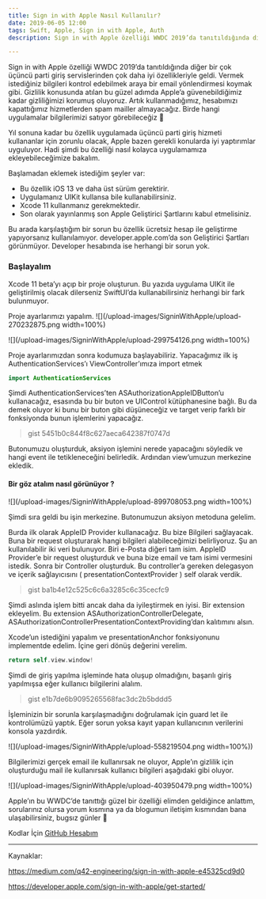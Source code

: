 ```yaml
---
title: Sign in with Apple Nasıl Kullanılır?
date: 2019-06-05 12:00
tags: Swift, Apple, Sign in with Apple, Auth
description: Sign in with Apple özelliği WWDC 2019’da tanıtıldığında diğer bir çok üçüncü parti giriş servislerinden çok daha iyi özellikleriyle geldi. Vermek istediğiniz bilgileri kontrol edebilmek araya bir email yönlendirmesi koymak gibi. Gizlilik konusunda atılan bu güzel adımda Apple’a güvenebildiğimiz kadar gizliliğimizi korumuş oluyoruz.

---
```


Sign in with Apple özelliği WWDC 2019’da tanıtıldığında diğer bir çok üçüncü parti giriş servislerinden çok daha iyi özellikleriyle geldi. Vermek istediğiniz bilgileri kontrol edebilmek araya bir email yönlendirmesi koymak gibi. Gizlilik konusunda atılan bu güzel adımda Apple’a güvenebildiğimiz kadar gizliliğimizi korumuş oluyoruz. Artık kullanmadığımız, hesabımızı kapattığımız hizmetlerden spam mailler almayacağız. Birde hangi uygulamalar bilgilerimizi satıyor görebileceğiz 🙂

Yıl sonuna kadar bu özellik uygulamada üçüncü parti giriş hizmeti kullananlar için zorunlu olacak, Apple bazen gerekli konularda iyi yaptırımlar uyguluyor. Hadi şimdi bu özelliği nasıl kolayca uygulamamıza ekleyebileceğimize bakalım.

Başlamadan eklemek istediğim şeyler var:

- Bu özellik iOS 13 ve daha üst sürüm gerektirir.
- Uygulamanız UIKit kullansa bile kullanabilirsiniz.
- Xcode 11 kullanmanız gerekmektedir.
- Son olarak yayınlanmış son Apple Geliştirici Şartlarını kabul etmelisiniz.

Bu arada karşılaştığım bir sorun bu özellik ücretsiz hesap ile geliştirme yapıyorsanız kullanılamıyor. developer.apple.com’da son Geliştirici Şartları görünmüyor. Developer hesabında ise herhangi bir sorun yok.

### Başlayalım

Xcode 11 beta’yı açıp bir proje oluşturun. Bu yazıda uygulama UIKit ile geliştirilmiş olacak dilerseniz SwiftUI’da kullanabilirsiniz herhangi bir fark bulunmuyor.

Proje ayarlarımızı yapalım.
![](/upload-images/SigninWithApple/upload-270232875.png width=100%)

![](/upload-images/SigninWithApple/upload-299754126.png width=100%)

Proje ayarlarımızdan sonra kodumuza başlayabiliriz. Yapacağımız ilk iş AuthenticationServices’ı ViewController’ımıza import etmek
```swift
import AuthenticationServices
```
Şimdi AuthenticationServices’ten ASAuthorizationAppleIDButton’u kullanacağız, esasında bu bir buton ve UIControl kütüphanesine bağlı. Bu da demek oluyor ki bunu bir buton gibi düşüneceğiz ve target verip farklı bir fonksiyonda bunun işlemlerini yapacağız.
> gist 5451b0c844f8c627aeca642387f0747d

Butonumuzu oluşturduk, aksiyon işlemini nerede yapacağını söyledik ve hangi event ile tetikleneceğini belirledik. Ardından view’umuzun merkezine ekledik.

#### Bir göz atalım nasıl görünüyor ?

![](/upload-images/SigninWithApple/upload-899708053.png width=100%)

Şimdi sıra geldi bu işin merkezine. Butonumuzun aksiyon metoduna gelelim.

Burda ilk olarak AppleID Provider kullanacağız. Bu bize Bilgileri sağlayacak. Buna bir request oluşturarak hangi bilgileri alabileceğimizi belirliyoruz. Şu an kullanılabilir iki veri bulunuyor. Biri e-Posta diğeri tam isim. AppleID Provider’e bir request oluşturduk ve buna bize email ve tam isimi vermesini istedik. Sonra bir Controller oluşturduk. Bu controller’a gereken delegasyon ve içerik sağlayıcısını ( presentationContextProvider ) self olarak verdik.

> gist ba1b4e12c525c6c6a3285c6c35cecfc9

Şimdi aslında işlem bitti ancak daha da iyileştirmek en iyisi. Bir extension ekleyelim. Bu extension ASAuthorizationControllerDelegate, ASAuthorizationControllerPresentationContextProviding’dan kalıtımını alsın.

Xcode’un istediğini yapalım ve presentationAnchor fonksiyonunu implementde edelim. İçine geri dönüş değerini verelim.

```swift
return self.view.window!
```

Şimdi de giriş yapılma işleminde hata oluşup olmadığını, başarılı giriş yapılmışsa eğer kullanıcı bilgilerini alalım.

> gist e1b7de6b9095265568fac3dc2b5bddd5

İşleminizin bir sorunla karşılaşmadığını doğrulamak için guard let ile kontrolümüzü yaptık. Eğer sorun yoksa kayıt yapan kullanıcının verilerini konsola yazdırdık.

![](/upload-images/SigninWithApple/upload-558219504.png width=100%))

Bilgilerimizi gerçek email ile kullanırsak ne oluyor, Apple’ın gizlilik için oluşturduğu mail ile kullanırsak kullanıcı bilgileri aşağıdaki gibi oluyor.

![](/upload-images/SigninWithApple/upload-403950479.png width=100%)

Apple’ın bu WWDC’de tanıttığı güzel bir özelliği elimden geldiğince anlattım, sorularınız olursa yorum kısmına ya da blogumun iletişim kısmından bana ulaşabilirsiniz, bugsız günler 🙂

Kodlar İçin [GitHub Hesabım](http://https://github.com/yusufozgul/SignWithAppleTutorial "GitHub Hesabım")

---

Kaynaklar:

https://medium.com/q42-engineering/sign-in-with-apple-e45325cd9d0

https://developer.apple.com/sign-in-with-apple/get-started/
